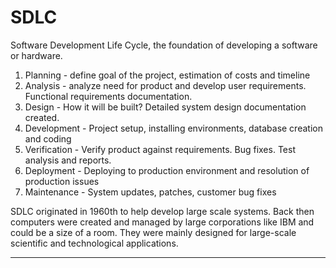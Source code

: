 # SDLC

Software Development Life Cycle, the foundation of developing a software or hardware.
1. Planning - define goal of the project, estimation of costs and timeline
2. Analysis - analyze need for product and develop user requirements. Functional requirements documentation.
3. Design - How it will be built? Detailed system design documentation created.
4. Development - Project setup, installing environments, database creation and coding
5. Verification - Verify product against requirements. Bug fixes. Test analysis and reports.
6. Deployment - Deploying to production environment and resolution of production issues
7. Maintenance - System updates, patches, customer bug fixes

SDLC originated in 1960th to help develop large scale systems. Back then computers were created and managed by large corporations like IBM and could be a size of a room. They were mainly designed for large-scale scientific and technological applications.

---

# 
